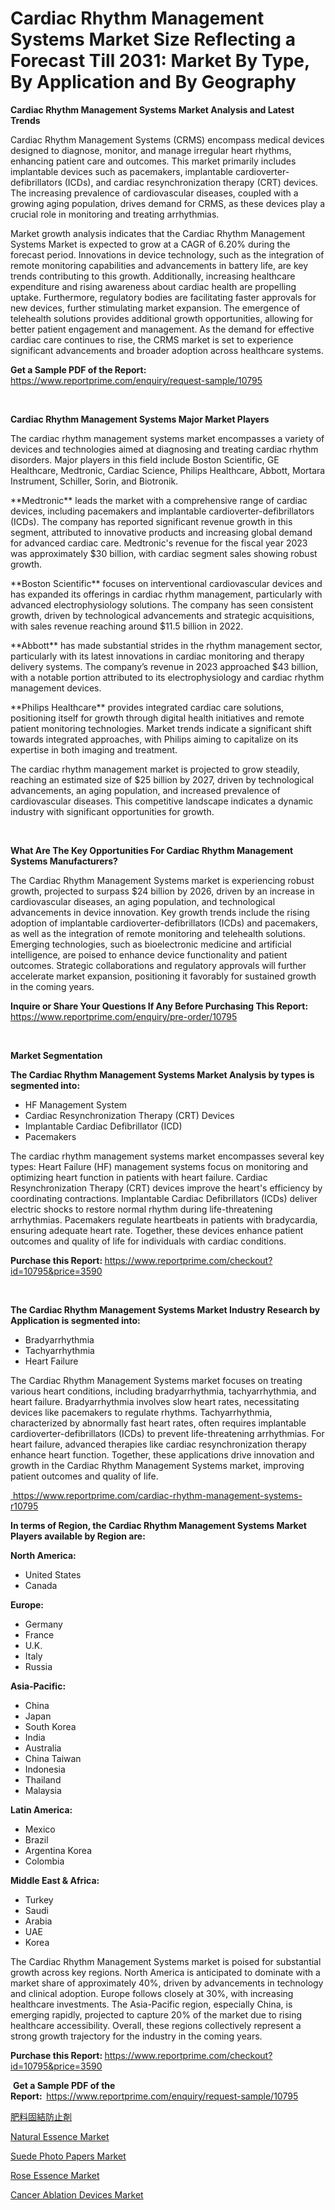 <p><h1>Cardiac Rhythm Management Systems Market Size Reflecting a Forecast Till 2031: Market By Type, By Application and By Geography</h1></p><p><strong>Cardiac Rhythm Management Systems Market Analysis and Latest Trends</strong></p>
<p><p>Cardiac Rhythm Management Systems (CRMS) encompass medical devices designed to diagnose, monitor, and manage irregular heart rhythms, enhancing patient care and outcomes. This market primarily includes implantable devices such as pacemakers, implantable cardioverter-defibrillators (ICDs), and cardiac resynchronization therapy (CRT) devices. The increasing prevalence of cardiovascular diseases, coupled with a growing aging population, drives demand for CRMS, as these devices play a crucial role in monitoring and treating arrhythmias.</p><p>Market growth analysis indicates that the Cardiac Rhythm Management Systems Market is expected to grow at a CAGR of 6.20% during the forecast period. Innovations in device technology, such as the integration of remote monitoring capabilities and advancements in battery life, are key trends contributing to this growth. Additionally, increasing healthcare expenditure and rising awareness about cardiac health are propelling uptake. Furthermore, regulatory bodies are facilitating faster approvals for new devices, further stimulating market expansion. The emergence of telehealth solutions provides additional growth opportunities, allowing for better patient engagement and management. As the demand for effective cardiac care continues to rise, the CRMS market is set to experience significant advancements and broader adoption across healthcare systems.</p></p>
<p><strong>Get a Sample PDF of the Report:&nbsp;</strong> <a href="https://www.reportprime.com/enquiry/request-sample/10795">https://www.reportprime.com/enquiry/request-sample/10795</a></p>
<p>&nbsp;</p>
<p><strong>Cardiac Rhythm Management Systems Major Market Players</strong></p>
<p><p>The cardiac rhythm management systems market encompasses a variety of devices and technologies aimed at diagnosing and treating cardiac rhythm disorders. Major players in this field include Boston Scientific, GE Healthcare, Medtronic, Cardiac Science, Philips Healthcare, Abbott, Mortara Instrument, Schiller, Sorin, and Biotronik.</p><p>**Medtronic** leads the market with a comprehensive range of cardiac devices, including pacemakers and implantable cardioverter-defibrillators (ICDs). The company has reported significant revenue growth in this segment, attributed to innovative products and increasing global demand for advanced cardiac care. Medtronic's revenue for the fiscal year 2023 was approximately $30 billion, with cardiac segment sales showing robust growth.</p><p>**Boston Scientific** focuses on interventional cardiovascular devices and has expanded its offerings in cardiac rhythm management, particularly with advanced electrophysiology solutions. The company has seen consistent growth, driven by technological advancements and strategic acquisitions, with sales revenue reaching around $11.5 billion in 2022.</p><p>**Abbott** has made substantial strides in the rhythm management sector, particularly with its latest innovations in cardiac monitoring and therapy delivery systems. The company’s revenue in 2023 approached $43 billion, with a notable portion attributed to its electrophysiology and cardiac rhythm management devices.</p><p>**Philips Healthcare** provides integrated cardiac care solutions, positioning itself for growth through digital health initiatives and remote patient monitoring technologies. Market trends indicate a significant shift towards integrated approaches, with Philips aiming to capitalize on its expertise in both imaging and treatment.</p><p>The cardiac rhythm management market is projected to grow steadily, reaching an estimated size of $25 billion by 2027, driven by technological advancements, an aging population, and increased prevalence of cardiovascular diseases. This competitive landscape indicates a dynamic industry with significant opportunities for growth.</p></p>
<p>&nbsp;</p>
<p><strong>What Are The Key Opportunities For Cardiac Rhythm Management Systems Manufacturers?</strong></p>
<p><p>The Cardiac Rhythm Management Systems market is experiencing robust growth, projected to surpass $24 billion by 2026, driven by an increase in cardiovascular diseases, an aging population, and technological advancements in device innovation. Key growth trends include the rising adoption of implantable cardioverter-defibrillators (ICDs) and pacemakers, as well as the integration of remote monitoring and telehealth solutions. Emerging technologies, such as bioelectronic medicine and artificial intelligence, are poised to enhance device functionality and patient outcomes. Strategic collaborations and regulatory approvals will further accelerate market expansion, positioning it favorably for sustained growth in the coming years.</p></p>
<p><strong>Inquire or Share Your Questions If Any Before Purchasing This Report:</strong> <a href="https://www.reportprime.com/enquiry/pre-order/10795">https://www.reportprime.com/enquiry/pre-order/10795</a></p>
<p>&nbsp;</p>
<p><strong>Market Segmentation</strong></p>
<p><strong>The Cardiac Rhythm Management Systems Market Analysis by types is segmented into:</strong></p>
<p><ul><li>HF Management System</li><li>Cardiac Resynchronization Therapy (CRT) Devices</li><li>Implantable Cardiac Defibrillator (ICD)</li><li>Pacemakers</li></ul></p>
<p><p>The cardiac rhythm management systems market encompasses several key types: Heart Failure (HF) management systems focus on monitoring and optimizing heart function in patients with heart failure. Cardiac Resynchronization Therapy (CRT) devices improve the heart's efficiency by coordinating contractions. Implantable Cardiac Defibrillators (ICDs) deliver electric shocks to restore normal rhythm during life-threatening arrhythmias. Pacemakers regulate heartbeats in patients with bradycardia, ensuring adequate heart rate. Together, these devices enhance patient outcomes and quality of life for individuals with cardiac conditions.</p></p>
<p><strong>Purchase this Report:&nbsp;</strong><a href="https://www.reportprime.com/checkout?id=10795&price=3590">https://www.reportprime.com/checkout?id=10795&price=3590</a></p>
<p>&nbsp;</p>
<p><strong>The Cardiac Rhythm Management Systems Market Industry Research by Application is segmented into:</strong></p>
<p><ul><li>Bradyarrhythmia</li><li>Tachyarrhythmia</li><li>Heart Failure</li></ul></p>
<p><p>The Cardiac Rhythm Management Systems market focuses on treating various heart conditions, including bradyarrhythmia, tachyarrhythmia, and heart failure. Bradyarrhythmia involves slow heart rates, necessitating devices like pacemakers to regulate rhythms. Tachyarrhythmia, characterized by abnormally fast heart rates, often requires implantable cardioverter-defibrillators (ICDs) to prevent life-threatening arrhythmias. For heart failure, advanced therapies like cardiac resynchronization therapy enhance heart function. Together, these applications drive innovation and growth in the Cardiac Rhythm Management Systems market, improving patient outcomes and quality of life.</p></p>
<p><a href="https://www.reportprime.com/cardiac-rhythm-management-systems-r10795">&nbsp;https://www.reportprime.com/cardiac-rhythm-management-systems-r10795</a></p>
<p><strong>In terms of Region, the Cardiac Rhythm Management Systems Market Players available by Region are:</strong></p>
<p>
    <p> <strong> North America: </strong>
        <ul>
            <li>United States</li>
            <li>Canada</li>
        </ul>
        </p> 
    <p> <strong> Europe: </strong>
        <ul>
            <li>Germany</li>
            <li>France</li>
            <li>U.K.</li>
            <li>Italy</li>
            <li>Russia</li>
        </ul>
        </p> 
    <p> <strong> Asia-Pacific: </strong>
        <ul>
            <li>China</li>
            <li>Japan</li>
            <li>South Korea</li>
            <li>India</li>
            <li>Australia</li>
            <li>China Taiwan</li>
            <li>Indonesia</li>
            <li>Thailand</li>
            <li>Malaysia</li>
        </ul>
        </p> 
    <p> <strong> Latin America: </strong>
        <ul>
            <li>Mexico</li>
            <li>Brazil</li>
            <li>Argentina Korea</li>
            <li>Colombia</li>
        </ul>
        </p> 
    <p> <strong> Middle East & Africa: </strong>
        <ul>
            <li>Turkey</li>
            <li>Saudi</li>
            <li>Arabia</li>
            <li>UAE</li>
            <li>Korea</li>
        </ul>
    </p>
    </p>
<p><p>The Cardiac Rhythm Management Systems market is poised for substantial growth across key regions. North America is anticipated to dominate with a market share of approximately 40%, driven by advancements in technology and clinical adoption. Europe follows closely at 30%, with increasing healthcare investments. The Asia-Pacific region, especially China, is emerging rapidly, projected to capture 20% of the market due to rising healthcare accessibility. Overall, these regions collectively represent a strong growth trajectory for the industry in the coming years.</p></p>
<p><strong>Purchase this Report: </strong><a href="https://www.reportprime.com/checkout?id=10795&price=3590">https://www.reportprime.com/checkout?id=10795&price=3590</a></p>
<p>&nbsp;<strong>Get a Sample PDF of the Report:&nbsp;&nbsp;</strong><a href="https://www.reportprime.com/enquiry/request-sample/10795">https://www.reportprime.com/enquiry/request-sample/10795</a></p>
<p><strong></strong></p>
<p><p><a href="https://medium.com/@isaurapx9xsianez/fertilizer-anti-caking-agents-market-%E3%81%AF-%E3%82%B3%E3%82%B9%E3%83%88%E7%AE%A1%E7%90%86%E3%81%A8%E5%8A%B9%E7%8E%87%E5%90%91%E4%B8%8A%E3%82%92%E5%84%AA%E5%85%88%E3%81%97%E3%81%BE%E3%81%99-%E3%81%95%E3%82%89%E3%81%AB-%E5%A0%B1%E5%91%8A%E6%9B%B8%E3%81%AF%E5%B8%82%E5%A0%B4%E3%81%AE%E9%9C%80%E8%A6%81%E9%9D%A2%E3%81%A8%E4%BE%9B%E7%B5%A6%E9%9D%A2%E3%81%AE%E4%B8%A1%E6%96%B9%E3%82%92%E3%82%AB%E3%83%90%E3%83%BC%E3%81%97%E3%81%A6%E3%81%84%E3%81%BE%E3%81%99-4f78e99f3a35">肥料固結防止剤</a></p><p><a href="https://www.linkedin.com/pulse/emerging-trends-natural-essence-market-global-outlook-future-prospects-goylc?trackingId=cxRdZL28R12HFPuE%2FQhLng%3D%3D">Natural Essence Market</a></p><p><a href="https://issuu.com/reportprime-2/docs/suede-photo-papers-market-size-2030_9db81bd8da4d3a">Suede Photo Papers Market</a></p><p><a href="https://www.linkedin.com/pulse/strategic-roadmap-global-rose-essence-market-insights-opportunities-gxx8c?trackingId=ehB0ebadRdyjqnsaACPYrA%3D%3D">Rose Essence Market</a></p><p><a href="https://github.com/napierswinnyfg/Market-Research-Report-List-1/blob/main/cancer-ablation-devices-market.md">Cancer Ablation Devices Market</a></p></p>